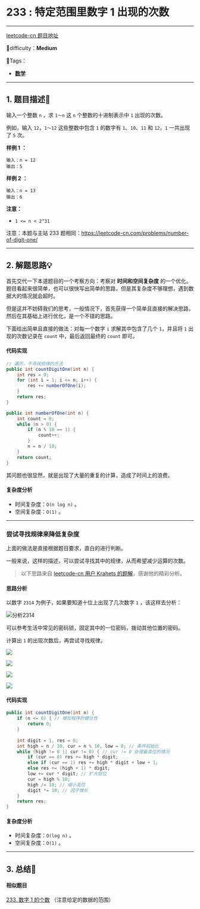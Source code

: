 # 233 : 特定范围里数字 1 出现的次数

---

[leetcode-cn 题目地址](https://leetcode-cn.com/problems/number-of-digit-one/)

📗difficulty：**Medium**	

🎯Tags：

+ **[数学](https://leetcode-cn.com/tag/math/)**
---

## 1. 题目描述📃

输入一个整数 `n` ，求 `1～n` 这 `n` 个整数的十进制表示中 `1` 出现的次数。

例如，输入 `12`，`1～12` 这些整数中包含 `1` 的数字有 `1`、`10`、`11` 和 `12`，`1` 一共出现了 `5` 次。

**样例 1 ：**

```
输入：n = 12
输出：5
```



**样例 2 ：**

```
输入：n = 13
输出：6
```



**注意：**

+ `1 <= n < 2^31`

注意：本题与主站 233 题相同：https://leetcode-cn.com/problems/number-of-digit-one/

---

## 2. 解题思路💡

首先交代一下本道题目的一个考察方向：考察对 **时间和空间复杂度** 的一个优化。题目看起来很简单，也可以很快写出简单的思路，但是其复杂度不够理想，遇到数据大的情况就会超时。

但是这并不妨碍我们的思考，一般情况下，首先获得一个简单且直接的解决思路，然后在其基础上进行优化，是一个不错的思路。

下面给出简单且直接的做法：对每一个数字 `i` 求解其中包含了几个 `1`，并且将 `1` 出现的次数记录在 `count` 中，最后返回最终的 `count` 即可。

#### 代码实现

```java
// 遍历，不寻找规律的方法
public int countDigitOne(int n) {
    int res = 0;
    for (int i = 1; i <= n; i++) {
        res += numberOfOne(i);
    }
    return res;
}

public int numberOfOne(int n) {
    int count = 0;
    while (n > 0) {
        if (n % 10 == 1) {
            count++;
        }
        n = n / 10;
    }
    return count;
}
```

其问题也很显然，就是出现了大量的重复的计算，造成了时间上的浪费。



#### 复杂度分析

+ 时间复杂度：`O(n log n)`  。
+ 空间复杂度：`O(1)`  。

---

### 尝试寻找规律来降低复杂度

上面的做法是直接根据题目要求，直白的进行判断。

一般来说，这样的描述，可以尝试寻找其中的规律，从而希望减少运算的次数。

> 以下思路来自 [leetcode-cn 用户 Krahets 的题解](https://leetcode-cn.com/problems/1nzheng-shu-zhong-1chu-xian-de-ci-shu-lcof/solution/mian-shi-ti-43-1n-zheng-shu-zhong-1-chu-xian-de-2/)，感谢他的精彩分析。

#### 思路分析

以数字 `2314` 为例子，如果要知道十位上出现了几次数字 `1` ，该这样去分析：

![分析2314](https://assets.ryantech.ltd/20200819151434.png)



可以参考生活中常见的密码锁，固定其中的一位密码，拨动其他位置的密码。

计算出 `1` 的出现次数后，再尝试寻找规律。

![](https://assets.ryantech.ltd/20200819155258.png)

![](https://assets.ryantech.ltd/20200819155341.png)

![](https://assets.ryantech.ltd/20200819155408.png)

![](https://assets.ryantech.ltd/20200819155437.png)



#### 代码实现

```java
public int countDigitOne(int n) {
    if (n <= 0) { // 增加程序的健壮性
        return 0;
    }
    
    int digit = 1, res = 0;
    int high = n / 10, cur = n % 10, low = 0; // 条件初始化
    while (high != 0 || cur != 0) { // cur != 0 处理最高位的情况
        if (cur == 0) res += high * digit;
        else if (cur == 1) res += high * digit + low + 1;
        else res += (high + 1) * digit;
        low += cur * digit; // 扩大低位
        cur = high % 10;
        high /= 10; // 缩小高位
        digit *= 10; // 因子增长
    }
    return res;
}
```



#### 复杂度分析

+ 时间复杂度：`O(log n)`  。
+ 空间复杂度：`O(1)`  。

---

## 3. 总结🎯

#### 相似题目

[233. 数字 1 的个数](https://leetcode-cn.com/problems/number-of-digit-one/) （注意给定的数据的范围）

